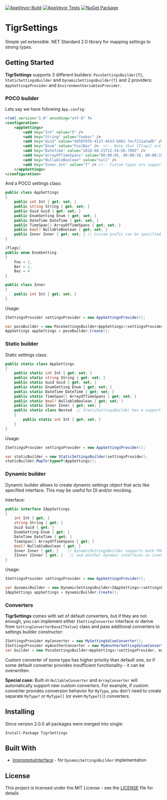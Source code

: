 [![AppVeyor Build](https://img.shields.io/appveyor/ci/sergeykonkin/tigrsettings.svg)](https://ci.appveyor.com/project/sergeykonkin/tigrsettings)
[![AppVeyor Tests](https://img.shields.io/appveyor/tests/sergeykonkin/tigrsettings.svg)](https://ci.appveyor.com/project/sergeykonkin/tigrsettings/build/tests)
[![NuGet Package](https://img.shields.io/nuget/v/TigrSettings.svg)](https://www.nuget.org/packages/TigrSettings)

# TigrSettings

Simple yet extensible .NET Standard 2.0 library for mapping settings to strong types.

## Getting Started

**TigrSettings** supports 3 different builders: `PocoSettingsBuilder{T}`, `StaticSettingsBuilder` and `DynamicSettingsBuilder{T}`
and 2 providers: `AppSettingsProvider` and `EnvironmentVariablesProvider`.

### POCO builder
Lets say we have following `App.config`:
```xml
<?xml version="1.0" encoding="utf-8" ?>
<configuration>
    <appSettings>
        <add key="Int" value="5" />
        <add key="String" value="foobar" />
        <add key="Guid" value="9d50f0fb-4127-4433-b062-7ecf211a2adb" />
        <add key="Enum" value="Foo|Baz" />  <!-- Note that [Flags] are supported -->
        <add key="DateTime" value="2018-04-21T12:34:56.789Z" />
        <add key="ArrayOfTimeSpans" value="00:00:05, 00:00:10, 00:00:15" />
        <add key="NullableBoolean" value="null" />
        <add key="Inner.Int" value="7" /> <!-- Custom types are supported with prefixes -->
    </appSettings>
</configuration>
```

And a POCO settings class:
```csharp
public class AppSettings
{
    public int Int { get; set; }
    public string String { get; set; }
    public Guid Guid { get; set; }
    public EnumSetting Enum { get; set; }
    public DateTime DateTime { get; set; }
    public TimeSpan[] ArrayOfTimeSpans { get; set; }
    public bool? NullableBoolean { get; set; }
    public Inner Inner { get; set; } // Custom prefix can be specified with [SettingPrefix("foo")] attribute
}

[Flags]
public enum EnumSetting
{
    Foo = 1,
    Bar = 2,
    Baz = 4
}

public class Inner
{
    public int Int { get; set; }
}
```

Usage:
```csharp
ISettingsProvider settingsProvider = new AppSettingsProvider(); 

var pocoBuilder = new PocoSettingsBuilder<AppSettings>(settingsProvider);
AppSettings appSettings = pocoBuilder.Create();
```

### Static builder

Static settings class:
```csharp
public static class AppSettings
{
    public static int Int { get; set; }
    public static string String { get; set; }
    public static Guid Guid { get; set; }
    public static EnumSetting Enum { get; set; }
    public static DateTime DateTime { get; set; }
    public static TimeSpan[] ArrayOfTimeSpans { get; set; }
    public static bool? NullableBoolean { get; set; }
    public static Inner Inner { get; set; }
    public static class Nested  // StaticSettingsBuilder has a support for nested static classes (by prefixes, like custom type props)
    {
        public static int Int { get; set; }
    }
}
```

Usage:
```csharp
ISettingsProvider settingsProvider = new AppSettingsProvider(); 

var staticBuilder = new StaticSettingsBuilder(settingsProvider);
staticBuilder.MapTo(typeof(AppSettings));
```
### Dynamic builder

Dynamic builder allows to create dynamic settings object that acts like specified interface. This may be useful for DI and/or mocking.

Interface:
```csharp
public interface IAppSettings
{
    int Int { get; }
    string String { get; }
    Guid Guid { get; }
    EnumSetting Enum { get; }
    DateTime DateTime { get; }
    TimeSpan[] ArrayOfTimeSpans { get; }
    bool? NullableBoolean { get; }
    Inner Inner { get; }    // DynamicSettingsBuilder supports both POCO types
    IInner IInner { get; }   // and another dynamic interfaces as inner types
}
```

Usage:
```csharp
ISettingsProvider settingsProvider = new AppSettingsProvider(); 

var dynamicBuilder = new DynamicSettingsBuilder<IAppSettings>(settingsProvider);
IAppSettings appSettings = dynamicBuilder.Create();
```


### Converters
**TigrSettings** comes with set of default converters,  but if they are not enough, you can implement either `ISettingConverter` interface or derive from `SettingConverterBase{TValue}` class and pass additional converters to settings builder constructor:

```csharp
ISettingsProvider myConverter = new MySettingValueConverter();
ISettingsProvider myAnotherConverter = new MyAnotherSettingValueConverter();
var builder = new PocoSettingsBuilder<AppSettings>(settingsProvider, myConverter, myAnotherConverter);
```
Custom converter of some type has higher priority than default one, so if some default converter provides insufficient functionality - it can be overwritten.

**Special case:** Built-in `NullableConverter` and `ArrayConverter` will automatically support new custom converters. For example, if custom converter provides conversion behavior for `MyType`, you don't need to create separate `MyType?` or `MyType[]` (or even `MyType?[]`) converters.


## Installing

Since version 2.0.0 all packages were merged into single:

```
Install-Package TigrSettings
```


## Built With

* [ImpromptuInterface](https://github.com/ekonbenefits/impromptu-interface) - for `DynamicSettingsBuilder` implementation


## License

This project is licensed under the MIT License - see the [LICENSE](LICENSE) file for details
